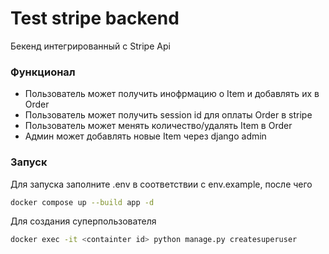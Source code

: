 # Test stripe backend
Бекенд интегрированный с Stripe Api
### Функционал
- Пользователь может получить инофрмацию о Item и добавлять их в Order
- Пользователь может получить session id для оплаты Order в stripe
- Пользователь может менять количество/удалять Item в Order
- Админ может добавлять новые Item через django admin
### Запуск
Для запуска заполните .env в соответствии с env.example, после чего
```bash
docker compose up --build app -d
```
Для создания суперпользователя
```bash
docker exec -it <containter id> python manage.py createsuperuser
```